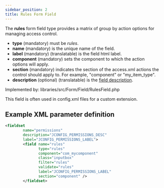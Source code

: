 ```yaml
---
sidebar_position: 2
title: Rules Form Field
---
```


The **rules** form field type provides a matrix of group by action options for managing access control.

- **type** (mandatory) must be *rules*.
- **name** (mandatory) is the unique name of the field.
- **label** (mandatory) (translatable) is the field html label.
- **component** (mandatory) sets the component to which the action options will apply.
- **section** (mandatory) indicates the section of the access.xml actions the control should apply to. For example, "component" or "my_item_type".
- **description** (optional) (translatable) is the [field description](../standard-form-field-attributes.md#description).

Implemented by: libraries/src/Form/Field/RulesField.php

This field is often used in config.xml files for a custom extension.

## Example XML parameter definition

```xml 
<fieldset 
        name="permissions" 
        description="JCONFIG_PERMISSIONS_DESC" 
        label="JCONFIG_PERMISSIONS_LABEL">
        <field name="rules" 
               type="rules" 
               component="com_mycomponent" 
               class="inputbox" 
               filter="rules" 
               validate="rules" 
               label="JCONFIG_PERMISSIONS_LABEL" 
               section="component" />
        </fieldset>
```
